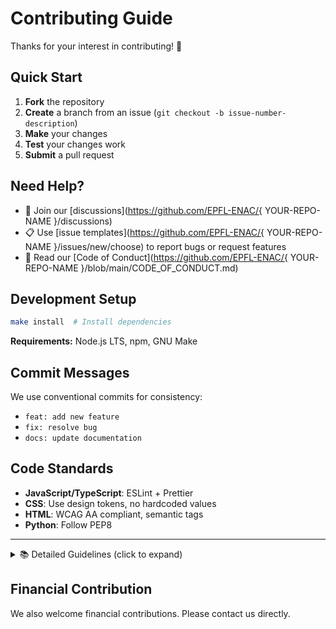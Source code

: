 # Contributing Guide

Thanks for your interest in contributing! 🎉

## Quick Start

1. **Fork** the repository
2. **Create** a branch from an issue (`git checkout -b issue-number-description`)
3. **Make** your changes
4. **Test** your changes work
5. **Submit** a pull request

## Need Help?

- 💬 Join our [discussions](https://github.com/EPFL-ENAC/{ YOUR-REPO-NAME }/discussions)
- 📋 Use [issue templates](https://github.com/EPFL-ENAC/{ YOUR-REPO-NAME }/issues/new/choose) to report bugs or request features
- 📖 Read our [Code of Conduct](https://github.com/EPFL-ENAC/{ YOUR-REPO-NAME }/blob/main/CODE_OF_CONDUCT.md)

## Development Setup

```bash
make install  # Install dependencies
```

**Requirements:** Node.js LTS, npm, GNU Make

## Commit Messages

We use conventional commits for consistency:

- `feat: add new feature`
- `fix: resolve bug`
- `docs: update documentation`

## Code Standards

- **JavaScript/TypeScript**: ESLint + Prettier
- **CSS**: Use design tokens, no hardcoded values
- **HTML**: WCAG AA compliant, semantic tags
- **Python**: Follow PEP8

---

<details>
<summary>📚 Detailed Guidelines (click to expand)</summary>

## Pull Request Process

1. Create an issue (fix/feature/etc..)
2. Create branch from issue
3. Make your changes locally
4. Create pull-request from branch
5. Merge pull-request with conventional commit message
6. Issue auto-closes

### Editor Setup (Recommended)

- ESLint plugin
- Prettier plugin
- TypeScript support
- Stylelint plugin

### Detailed Code Standards

**JavaScript/TypeScript**

- Follow team standards with ESLint + Prettier

**HTML**

- WCAG Level AA compliant
- Use semantic tags (not just divs/spans)
- Keyboard accessible with visible focus states
- Responsive design (mobile to desktop)

**CSS**

- Use design tokens, no hardcoded values
- Prefer rem/em over px
- No component library overrides

**Python**

- Follow PEP8 and [Python Guide](https://docs.python-guide.org/writing/style/)

### Code Review Guidelines

- Get review from domain expert + tech expert
- Address all comments before next iteration
- Add screenshots/GIFs for UI changes
- Link related issues

</details>

## Financial Contribution

We also welcome financial contributions. Please contact us directly.
